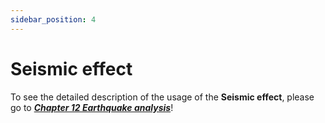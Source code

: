 ```yaml
---
sidebar_position: 4
---
```

# Seismic effect

To see the detailed description of the usage of the **Seismic effect**, please go to _**[Chapter 12 Earthquake analysis](../12_0_earthquake-analysis/12_0_earthquake-analysis.md)**_!
